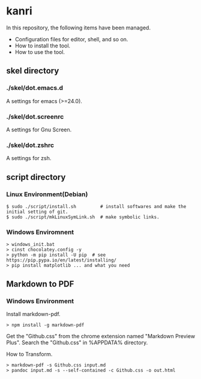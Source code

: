 # kanri

In this repository, the following items have been managed.

* Configuration files for editor, shell, and so on.
* How to install the tool.
* How to use the tool.

## skel directory

### ./skel/dot.emacs.d
A settings for emacs (>=24.0).

### ./skel/dot.screenrc
A settings for Gnu Screen.

### ./skel/dot.zshrc
A settings for zsh.

## script directory
### Linux Environment(Debian)
```bash:
$ sudo ./script/install.sh         # install softwares and make the initial setting of git.
$ sudo ./script/mkLinuxSymLink.sh  # make symbolic links.
```

### Windows Enviromnent
```bat:
> windows_init.bat
> cinst chocolatey.config -y
> python -m pip install -U pip  # see https://pip.pypa.io/en/latest/installing/
> pip install matplotlib ... and what you need
```

## Markdown to PDF
### Windows Environment
Install markdown-pdf.

```bat:
> npm install -g markdown-pdf
```

Get the "Github.css" from the chrome extension named "Markdown Preview Plus". 
Search the "Github.css" in %APPDATA% directory.

How to Transform.
```bat:
> markdown-pdf -s Github.css input.md
> pandoc input.md -s --self-contained -c Github.css -o out.html
```


